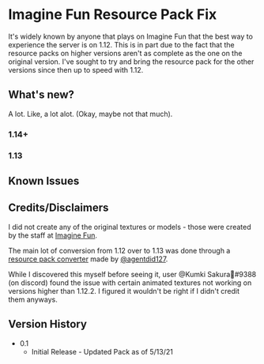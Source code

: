 # Imagine Fun Resource Pack Fix

It's widely known by anyone that plays on Imagine Fun that the best way to experience the server is on 1.12. This is in part due to the fact that the resource packs on higher versions aren't as complete as the one on the original version. I've sought to try and bring the resource pack for the other versions since then up to speed with 1.12.

## What's new?

A lot. Like, a lot alot. (Okay, maybe not that much).

### 1.14+



### 1.13



## Known Issues



## Credits/Disclaimers

I did not create any of the original textures or models - those were created by the staff at [Imagine Fun](https://imaginefun.net/).

The main lot of conversion from 1.12 over to 1.13 was done through a [resource pack converter](https://github.com/agentdid127/ResourcePackConverter) made by [@agentdid127](https://github.com/agentdid127).

While I discovered this myself before seeing it, user @Kumki Sakura🌸#9388 (on discord) found the issue with certain animated textures not working on versions higher than 1.12.2. I figured it wouldn't be right if I didn't credit them anyways.

## Version History

* 0.1
    * Initial Release - Updated Pack as of 5/13/21